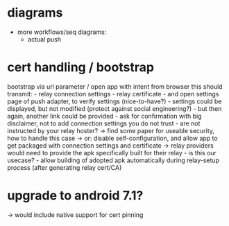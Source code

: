 # diagrams
- more workflows/seq diagrams:
    - actual push

# cert handling / bootstrap
bootstrap via url parameter / open app with intent from browser
this should transmit:
    - relay connection settings
    - relay certificate
    - and open settings page of push adapter, to verify settings (nice-to-have?)
    - settings could be displayed, but not modified (protect against social engineering?)
        - but then again, another link could be provided
    - ask for confirmation with big disclaimer, not to add connection settings you do not trust - are not instructed by your relay hoster?
        -> find some paper for useable security, how to handle this case
        -> or: disable self-configuration, and allow app to get packaged with connection settings and certificate
            -> relay providers would need to provide the apk specifically built for their relay
            - is this our usecase?
            - allow building of adopted apk automatically during relay-setup process (after generating relay cert/CA)

# upgrade to android 7.1?
-> would include native support for cert pinning
